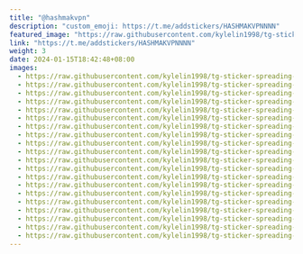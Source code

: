 ```yaml
---
title: "@hashmakvpn"
description: "custom_emoji: https://t.me/addstickers/HASHMAKVPNNNN"
featured_image: "https://raw.githubusercontent.com/kylelin1998/tg-sticker-spreading-worldwide-images/main/img/3b5dc336-3041-4195-86d0-5ac261f931b9.jpg"
link: "https://t.me/addstickers/HASHMAKVPNNNN"
weight: 3
date: 2024-01-15T18:42:48+08:00
images:
  - https://raw.githubusercontent.com/kylelin1998/tg-sticker-spreading-worldwide-images/main/img/3b5dc336-3041-4195-86d0-5ac261f931b9.jpg
  - https://raw.githubusercontent.com/kylelin1998/tg-sticker-spreading-worldwide-images/main/img/bffd0d78-404e-4115-bb08-f47148c92f51.jpg
  - https://raw.githubusercontent.com/kylelin1998/tg-sticker-spreading-worldwide-images/main/img/15f45ff7-e9ee-47e3-af3a-01050f91b6aa.jpg
  - https://raw.githubusercontent.com/kylelin1998/tg-sticker-spreading-worldwide-images/main/img/5d52f7e2-6289-4d17-a8cc-31084ffffdc3.jpg
  - https://raw.githubusercontent.com/kylelin1998/tg-sticker-spreading-worldwide-images/main/img/fb0fce8f-fc15-423c-89ac-a102fea24ef6.jpg
  - https://raw.githubusercontent.com/kylelin1998/tg-sticker-spreading-worldwide-images/main/img/530dd8fa-b7d0-4366-926e-ba45d89384fd.jpg
  - https://raw.githubusercontent.com/kylelin1998/tg-sticker-spreading-worldwide-images/main/img/f4b433b5-c758-4728-93ae-f8909a7c2819.jpg
  - https://raw.githubusercontent.com/kylelin1998/tg-sticker-spreading-worldwide-images/main/img/32ecbaa0-b14f-4b8d-9234-f4012bcc1033.jpg
  - https://raw.githubusercontent.com/kylelin1998/tg-sticker-spreading-worldwide-images/main/img/904daea4-edbb-41a1-b731-7ca2e8ddaaba.jpg
  - https://raw.githubusercontent.com/kylelin1998/tg-sticker-spreading-worldwide-images/main/img/f07c224e-1785-4444-87c4-ddd928c1ed05.jpg
  - https://raw.githubusercontent.com/kylelin1998/tg-sticker-spreading-worldwide-images/main/img/201f9724-0dac-4330-ab36-a64eed26916f.jpg
  - https://raw.githubusercontent.com/kylelin1998/tg-sticker-spreading-worldwide-images/main/img/d3c06cf3-a7ec-452e-89ef-687d09e97ca6.jpg
  - https://raw.githubusercontent.com/kylelin1998/tg-sticker-spreading-worldwide-images/main/img/15549d45-685c-4c95-8e07-245b9edeada3.jpg
  - https://raw.githubusercontent.com/kylelin1998/tg-sticker-spreading-worldwide-images/main/img/9d694a10-b482-40c3-8bf6-92fe5795e070.jpg
  - https://raw.githubusercontent.com/kylelin1998/tg-sticker-spreading-worldwide-images/main/img/e172b761-6c15-44fc-bb3c-a015c95ba8ca.jpg
  - https://raw.githubusercontent.com/kylelin1998/tg-sticker-spreading-worldwide-images/main/img/a0eaa903-9a74-4279-a065-e5fe79f8fac4.jpg
  - https://raw.githubusercontent.com/kylelin1998/tg-sticker-spreading-worldwide-images/main/img/d4e97375-7bdf-4a12-aafe-155510be2267.jpg
  - https://raw.githubusercontent.com/kylelin1998/tg-sticker-spreading-worldwide-images/main/img/da20b099-3e54-48bd-b5a1-e6b94ebbdfc3.jpg
  - https://raw.githubusercontent.com/kylelin1998/tg-sticker-spreading-worldwide-images/main/img/19d701a9-7adc-48db-8242-1a4f4d325aa8.jpg
  - https://raw.githubusercontent.com/kylelin1998/tg-sticker-spreading-worldwide-images/main/img/8a0ae340-7859-421c-aece-6c3eb99825f4.jpg
---
```

